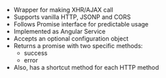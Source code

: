 * Wrapper for making XHR/AJAX call
* Supports vanilla HTTP, JSONP and CORS
* Follows Promise interface for predictable usage 
* Implemented as Angular Service
* Accepts an optional configuration object
* Returns a promise with two specific methods:
  - success
  - error
* Also, has a shortcut method for each HTTP method
